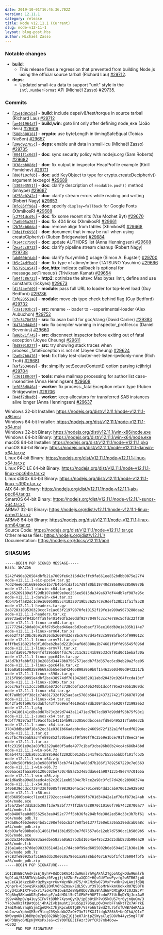 ```yaml
---
date: 2019-10-01T16:46:36.702Z
version: 12.11.1
category: release
title: Node v12.11.1 (Current)
slug: node-v12-11-1
layout: blog-post.hbs
author: Michaël Zasso
---
```


### Notable changes

* **build**:
  * This release fixes a regression that prevented from building Node.js using
    the official source tarball (Richard Lau) [#29712](https://github.com/nodejs/node/pull/29712).
* **deps**:
  * Updated small-icu data to support "unit" style in the `Intl.NumberFormat` API (Michaël Zasso) [#29735](https://github.com/nodejs/node/pull/29735).

### Commits

* [[`35e1d8c5ba`](https://github.com/nodejs/node/commit/35e1d8c5ba)] - **build**: include deps/v8/test/torque in source tarball (Richard Lau) [#29712](https://github.com/nodejs/node/pull/29712)
* [[`ae461964a7`](https://github.com/nodejs/node/commit/ae461964a7)] - **build,win**: goto lint only after defining node\_exe (João Reis) [#29616](https://github.com/nodejs/node/pull/29616)
* [[`588b388181`](https://github.com/nodejs/node/commit/588b388181)] - **crypto**: use byteLength in timingSafeEqual (Tobias Nießen) [#29657](https://github.com/nodejs/node/pull/29657)
* [[`298d92785c`](https://github.com/nodejs/node/commit/298d92785c)] - **deps**: enable unit data in small-icu (Michaël Zasso) [#29735](https://github.com/nodejs/node/pull/29735)
* [[`0041f1c0d3`](https://github.com/nodejs/node/commit/0041f1c0d3)] - **doc**: sync security policy with nodejs.org (Sam Roberts) [#29682](https://github.com/nodejs/node/pull/29682)
* [[`038cbb08de`](https://github.com/nodejs/node/commit/038cbb08de)] - **doc**: fix output in inspector HeapProfile example (Kirill Fomichev) [#29711](https://github.com/nodejs/node/pull/29711)
* [[`d86f10cf0b`](https://github.com/nodejs/node/commit/d86f10cf0b)] - **doc**: add KeyObject to type for crypto.createDecipheriv() argument (exoego) [#29689](https://github.com/nodejs/node/pull/29689)
* [[`1303e3551f`](https://github.com/nodejs/node/commit/1303e3551f)] - **doc**: clarify description of `readable.push()` method (imhype) [#29687](https://github.com/nodejs/node/pull/29687)
* [[`d258e0242c`](https://github.com/nodejs/node/commit/d258e0242c)] - **doc**: clarify stream errors while reading and writing (Robert Nagy) [#29653](https://github.com/nodejs/node/pull/29653)
* [[`0fc85ff96a`](https://github.com/nodejs/node/commit/0fc85ff96a)] - **doc**: specify `display=fallback` for Google Fonts (XhmikosR) [#29688](https://github.com/nodejs/node/pull/29688)
* [[`c2791dcd9c`](https://github.com/nodejs/node/commit/c2791dcd9c)] - **doc**: fix some recent nits (Vse Mozhet Byt) [#29670](https://github.com/nodejs/node/pull/29670)
* [[`7a6b05a26f`](https://github.com/nodejs/node/commit/7a6b05a26f)] - **doc**: fix 404 links (XhmikosR) [#29661](https://github.com/nodejs/node/pull/29661)
* [[`2b76cb6dda`](https://github.com/nodejs/node/commit/2b76cb6dda)] - **doc**: remove align from tables (XhmikosR) [#29668](https://github.com/nodejs/node/pull/29668)
* [[`3de1fc6958`](https://github.com/nodejs/node/commit/3de1fc6958)] - **doc**: document that iv may be null when using createCipheriv() (Ruben Bridgewater) [#29684](https://github.com/nodejs/node/pull/29684)
* [[`91e4cc7500`](https://github.com/nodejs/node/commit/91e4cc7500)] - **doc**: update AUTHORS list (Anna Henningsen) [#29608](https://github.com/nodejs/node/pull/29608)
* [[`2ea4cc0732`](https://github.com/nodejs/node/commit/2ea4cc0732)] - **doc**: clarify pipeline stream cleanup (Robert Nagy) [#29738](https://github.com/nodejs/node/pull/29738)
* [[`ab060bfdab`](https://github.com/nodejs/node/commit/ab060bfdab)] - **doc**: clarify fs.symlink() usage (Simon A. Eugster) [#29700](https://github.com/nodejs/node/pull/29700)
* [[`b5c24dfbe8`](https://github.com/nodejs/node/commit/b5c24dfbe8)] - **doc**: fix type of atime/mtime (TATSUNO Yasuhiro) [#29666](https://github.com/nodejs/node/pull/29666)
* [[`6579b1a547`](https://github.com/nodejs/node/commit/6579b1a547)] - **doc,http**: indicate callback is optional for message.setTimeout() (Trivikram Kamat) [#29654](https://github.com/nodejs/node/pull/29654)
* [[`a04fc86723`](https://github.com/nodejs/node/commit/a04fc86723)] - **http2**: optimize the altsvc Max bytes limit, define and use constants (rickyes) [#29673](https://github.com/nodejs/node/pull/29673)
* [[`d1f4befd09`](https://github.com/nodejs/node/commit/d1f4befd09)] - **module**: pass full URL to loader for top-level load (Guy Bedford) [#29736](https://github.com/nodejs/node/pull/29736)
* [[`3f028551a8`](https://github.com/nodejs/node/commit/3f028551a8)] - **module**: move cjs type check behind flag (Guy Bedford) [#29732](https://github.com/nodejs/node/pull/29732)
* [[`c3a1303bc2`](https://github.com/nodejs/node/commit/c3a1303bc2)] - **src**: rename --loader to --experimental-loader (Alex Aubuchon) [#29752](https://github.com/nodejs/node/pull/29752)
* [[`17c3478d78`](https://github.com/nodejs/node/commit/17c3478d78)] - **src**: fix asan build for gcc/clang (David Carlier) [#29383](https://github.com/nodejs/node/pull/29383)
* [[`64740d44b5`](https://github.com/nodejs/node/commit/64740d44b5)] - **src**: fix compiler warning in inspector\_profiler.cc (Daniel Bevenius) [#29660](https://github.com/nodejs/node/pull/29660)
* [[`a86b71f745`](https://github.com/nodejs/node/commit/a86b71f745)] - **src**: disconnect inspector before exiting out of fatal exception (Joyee Cheung) [#29611](https://github.com/nodejs/node/pull/29611)
* [[`8d88010277`](https://github.com/nodejs/node/commit/8d88010277)] - **src**: try showing stack traces when process.\_fatalException is not set (Joyee Cheung) [#29624](https://github.com/nodejs/node/pull/29624)
* [[`2a6b7b0476`](https://github.com/nodejs/node/commit/2a6b7b0476)] - **test**: fix flaky test-cluster-net-listen-ipv6only-none (Rich Trott) [#29681](https://github.com/nodejs/node/pull/29681)
* [[`69f26340e9`](https://github.com/nodejs/node/commit/69f26340e9)] - **tls**: simplify setSecureContext() option parsing (cjihrig) [#29704](https://github.com/nodejs/node/pull/29704)
* [[`c361180c07`](https://github.com/nodejs/node/commit/c361180c07)] - **tools**: make mailmap processing for author list case-insensitive (Anna Henningsen) [#29608](https://github.com/nodejs/node/pull/29608)
* [[`ef033d046a`](https://github.com/nodejs/node/commit/ef033d046a)] - **worker**: fix process.\_fatalException return type (Ruben Bridgewater) [#29706](https://github.com/nodejs/node/pull/29706)
* [[`04df7dbadb`](https://github.com/nodejs/node/commit/04df7dbadb)] - **worker**: keep allocators for transferred SAB instances alive longer (Anna Henningsen) [#29637](https://github.com/nodejs/node/pull/29637)

Windows 32-bit Installer: https://nodejs.org/dist/v12.11.1/node-v12.11.1-x86.msi \
Windows 64-bit Installer: https://nodejs.org/dist/v12.11.1/node-v12.11.1-x64.msi \
Windows 32-bit Binary: https://nodejs.org/dist/v12.11.1/win-x86/node.exe \
Windows 64-bit Binary: https://nodejs.org/dist/v12.11.1/win-x64/node.exe \
macOS 64-bit Installer: https://nodejs.org/dist/v12.11.1/node-v12.11.1.pkg \
macOS 64-bit Binary: https://nodejs.org/dist/v12.11.1/node-v12.11.1-darwin-x64.tar.gz \
Linux 64-bit Binary: https://nodejs.org/dist/v12.11.1/node-v12.11.1-linux-x64.tar.xz \
Linux PPC LE 64-bit Binary: https://nodejs.org/dist/v12.11.1/node-v12.11.1-linux-ppc64le.tar.xz \
Linux s390x 64-bit Binary: https://nodejs.org/dist/v12.11.1/node-v12.11.1-linux-s390x.tar.xz \
AIX 64-bit Binary: https://nodejs.org/dist/v12.11.1/node-v12.11.1-aix-ppc64.tar.gz \
SmartOS 64-bit Binary: https://nodejs.org/dist/v12.11.1/node-v12.11.1-sunos-x64.tar.xz \
ARMv7 32-bit Binary: https://nodejs.org/dist/v12.11.1/node-v12.11.1-linux-armv7l.tar.xz \
ARMv8 64-bit Binary: https://nodejs.org/dist/v12.11.1/node-v12.11.1-linux-arm64.tar.xz \
Source Code: https://nodejs.org/dist/v12.11.1/node-v12.11.1.tar.gz \
Other release files: https://nodejs.org/dist/v12.11.1/ \
Documentation: https://nodejs.org/docs/v12.11.1/api/

### SHASUMS

```
-----BEGIN PGP SIGNED MESSAGE-----
Hash: SHA256

5242f490a320584dbfb21a7009fe6c316d43cffc9fa661ee852bdbb0875e27f4  node-v12.11.1-aix-ppc64.tar.gz
7dd24ee6d81668e65ce1b77b4bb4cdaf517d8f80bb19740d286606028506970b  node-v12.11.1-darwin-x64.tar.gz
ad265269189a5f29db107e8d69e0ec255ee5815da349a637df44db7ef987a95c  node-v12.11.1-darwin-x64.tar.xz
4bb4754fa82dc1d9e1600b0855c410320719b536257c9c9def120b31fa1f8528  node-v12.11.1-headers.tar.gz
2a87283189530328ccc7c1ac63f21979870fe10152f19fe1a990a9673288daa2  node-v12.11.1-headers.tar.xz
a9973aeb9f942b4ffa8fe40149dfb3e0ddf9377049fc3cc7e789c5dfdc22ffd0  node-v12.11.1-linux-arm64.tar.gz
12777294258da80410fd7d5cbed46ead5d3cabacf376ee10ddb9e1a335b114e7  node-v12.11.1-linux-arm64.tar.xz
e6e52f71420bc959a1936db26084d2d78bc6767d4a483c5998afbc4bf999012c  node-v12.11.1-linux-armv7l.tar.gz
8fffbe516021fc0f1d6beb2ba8d221b04af6d8880e1b74681f9ffd96545f896d  node-v12.11.1-linux-armv7l.tar.xz
13a5fda091794604fdf2965b04fdc76c311c83c41b98533c8f91d0d1bebaf30a  node-v12.11.1-linux-ppc64le.tar.gz
145d7b3fabbf3218e2685d34478b87567571eddb7f3d357ec6cd9eb20a2fce05  node-v12.11.1-linux-ppc64le.tar.xz
b16a0a01ee002589669ad665ede842465890a969b0f1a463560d400d9432317b  node-v12.11.1-linux-s390x.tar.gz
1315f896d8095e4dbf2bc438974df7018428d52011abd20439c9264fccda13cf  node-v12.11.1-linux-s390x.tar.xz
ac6c76af7c13cc3688aba072c4c728cb6fa2c40b340b1dcc4795e2705b1869dc  node-v12.11.1-linux-x64.tar.gz
00f7a0b59ff38c1c74d81732df925aa5ac5788b58412437327421f796878793d  node-v12.11.1-linux-x64.tar.xz
8b42fa40fb96756dabfc43f7a69eaf4e10e5b78db3094dcc5469207f21992eb3  node-v12.11.1.pkg
67c94186141c8ba8d87b73c2d9d7443a11471ed7b67cd897d99ddf93b75f98c1  node-v12.11.1-sunos-x64.tar.gz
9cbff79397a3ff39acdfbcb431b4b99353856ddbccea7fd8eb495217fa60e32b  node-v12.11.1-sunos-x64.tar.xz
37043ddbe60f18a52ec31e0381b66adebbc0ec24669d72f132a1fdfacdf029ae  node-v12.11.1.tar.gz
e53fbc7985ab8a34fe895852f30baee3f9f590ff9c2569e1bce791f78eec24ee  node-v12.11.1.tar.xz
0fc231561e9e2a83fb2329a8d0f5ade4977c1baf3cba96b80b24cc4c686b46bd  node-v12.11.1-win-x64.7z
0bab4473cd2ba03511b8859ddf2202bb012d5c541f9d57b555a5bbbf101fcb35  node-v12.11.1-win-x64.zip
4d890c580fb9c2a3e9860fb973cb7f410a7a083d7b286f17892567229c7e0563  node-v12.11.1-win-x86.7z
c60aace3faaaa061206c02be730c4b8a2534e5dda6e1a987123548e747c0165a  node-v12.11.1-win-x86.zip
4d1d6a9ba99e83aedc4c62c2621eeb5304c7b7ce2a98c3fc57d420c28960374a  node-v12.11.1-x64.msi
3406839dcdcc7394330f0085f79839204acac701ce9b4dd3cab970613e928693  node-v12.11.1-x86.msi
85d36856be4cc71ecd31792cccc44dfa98099fb701d34842a1ef70af873e24ab  win-x64/node.exe
af5a725e43d1b2db398f1de782bf777ff2b67a28970c10166f79b74c28700a77  win-x64/node.lib
e6b84807ea0d055625e3ea0452c77ff5bb36fe284bfde38d2ed50c33c3b7bf61  win-x64/node_pdb.7z
37da86c4e63ee664bd5c398efeb5cb347e0f5e1377f3e0eba36a539edcab0a8c  win-x64/node_pdb.zip
6cb03afe988be0a314061fbd13b1d55b0e7f87557a6c12eb7d7590cc1b5869b5  win-x86/node.exe
a6d2a3240366b683aaedbe58a5a0a637b3bd1054ae485c22d25dbb83d590ea29  win-x86/node.lib
216a1a8ccb7d8e098338514d2a1c7d4cb0f99ed6055002b6e8504a571b38a10b  win-x86/node_pdb.7z
e7c83fe80935af51668dd530e0c0a78e61aa9a86bd4671676bf1fcf36904fbf5  win-x86/node_pdb.zip
-----BEGIN PGP SIGNATURE-----

iQIzBAEBCAAdFiEEj8yhP+8dDC6RAI4Jdw96mlrhVgAFAl2TgpoACgkQdw96mlrh
VgD1aA/5ARBTbVpAm8v/0FzgjfjkVZNnFcaXQDJ+HQsGUVTowPyzfg2w5TB62jp8
wzCeCA1dkzzBAhrQzMyxg+rUw+WzvNkuM75/+KCMzRw873VxP+wHk+2wLAnjfdBQ
/Qnprk+C3ovqSRkeDEG2OMlV6hGZmsw/EdL5CvuY39lGpMrNkkmKKokxRU7QS0TK
xcyd4zxRIXYFvdxr17ioHJYHIbwEXZeEWpRQb6VdGa9hAd6EPCMCgRXTzOJ2BJPT
TCg8hq58KanWDZqIehwLpF/x4dHDLl5e71GPkP+9UPTfodoFZfUiBqDYNjJcxAwM
j99v46hp0/q41uySIFw7tB9hh7XysvQyK9/ipEb8tDh7w35k0US7tr6yjnQuOm/3
Y7o3wUkzltBAtOpij4hA2Ivb1munt1lNuSSp279SqLp6w3ynbFFn6ktTZx7AFrkE
27mIMvWL7nqW5jmCgeQMxC7hjRpcwk0Tg8F/VsFo6ETiwdZTL7ofsfUWB7deKA1a
vb2ozsuYphmQM3eY9lcqC0SykaWb2ZxO+73o7lFKXJItdgkZ86k5+UnQIkA/Q1cT
9W0vgmUk1DbBMp0e7pQ882BNbSQpZ1Gj3e07JnipZ5WyaClgSDOVh44yz5mg7FUF
WOP3QKycGMEpHjWXsPxJeG+c5Y09TEEJIFAzr39rfCRJ7mb4Oow=
=Q3Q2
-----END PGP SIGNATURE-----

```
